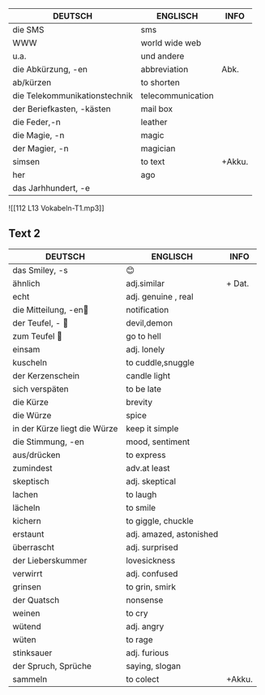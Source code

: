 
| DEUTSCH                       | ENGLISCH          | INFO   |
| ----------------------------- | ----------------- | ------ |
| die SMS                       | sms               |        |
| WWW                           | world wide web    |        |
| u.a.                          | und andere        |        |
| die Abkürzung, -en            | abbreviation      | Abk.   |
| ab/kürzen                     | to shorten        |        |
| die Telekommunikationstechnik | telecommunication |        |
| der Beriefkasten, -kästen     | mail box          |        |
| die Feder,-n                  | leather           |        |
| die Magie, -n                 | magic             |        |
| der Magier, -n                | magician          |        |
| simsen                        | to text           | +Akku. |
| her                           | ago               |        |
| das Jarhhundert, -e           |                   |        |

![[112 L13 Vokabeln-T1.mp3]]


## Text 2

| DEUTSCH                      | ENGLISCH                | INFO   |
| ---------------------------- | ----------------------- | ------ |
| das Smiley, -s               | 😊                      |        |
| ähnlich                      | adj.similar             | + Dat. |
| echt                         | adj. genuine , real     |        |
| die Mitteilung, -en📢        | notification            |        |
| der Teufel, - 👿             | devil,demon             |        |
| zum Teufel 👿                | go to hell              |        |
| einsam                       | adj. lonely             |        |
| kuscheln                     | to cuddle,snuggle       |        |
| der Kerzenschein             | candle light            |        |
| sich verspäten               | to be late              |        |
| die Kürze                    | brevity                 |        |
| die Würze                    | spice                   |        |
| in der Kürze liegt die Würze | keep it simple          |        |
| die Stimmung, -en            | mood, sentiment         |        |
| aus/drücken                  | to express              |        |
| zumindest                    | adv.at least            |        |
| skeptisch                    | adj. skeptical          |        |
| lachen                       | to laugh                |        |
| lächeln                      | to smile                |        |
| kichern                      | to giggle, chuckle      |        |
| erstaunt                     | adj. amazed, astonished |        |
| überrascht                   | adj. surprised          |        |
| der Lieberskummer            | lovesickness            |        |
| verwirrt                     | adj. confused           |        |
| grinsen                      | to grin, smirk          |        |
| der Quatsch                  | nonsense                |        |
| weinen                       | to cry                  |        |
| wütend                       | adj. angry              |        |
| wüten                        | to rage                 |        |
| stinksauer                   | adj. furious            |        |
| der Spruch, Sprüche          | saying, slogan          |        |
| sammeln                      | to colect               | +Akku. |

